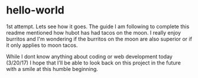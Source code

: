 # hello-world
1st attempt. Lets see how it goes.
The guide I am following to complete this readme mentioned how hubot has had tacos on the moon. I really enjoy burritos and I'm wondering if the burritos on the moon are also superior or if it only applies to moon tacos.

While I dont know anything about coding or web development today (3/20/17) I hope that I'll be able to look back on this project in the future with a smile at this humble beginning. 
